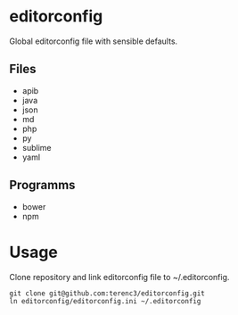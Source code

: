 # editorconfig
Global editorconfig file with sensible defaults.

## Files
* apib
* java
* json
* md
* php
* py
* sublime
* yaml

## Programms
* bower
* npm

# Usage
Clone repository and link editorconfig file to ~/.editorconfig.

```
git clone git@github.com:terenc3/editorconfig.git
ln editorconfig/editorconfig.ini ~/.editorconfig
```
